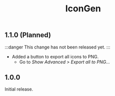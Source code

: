 ﻿---
title: IconGen
---

## 1.1.0 (Planned)

:::danger
This change has not been released yet.
:::

- Added a button to export all icons to PNG.
  - Go to *Show Advanced > Export all to PNG...*

## 1.0.0

Initial release.
